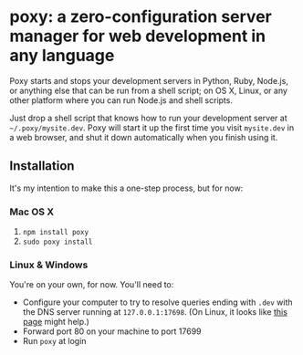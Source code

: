 # poxy: a zero-configuration server manager for web development in any language

Poxy starts and stops your development servers in Python, Ruby, Node.js, or anything else that can be run from a shell script; on OS X, Linux, or any other platform where you can run Node.js and shell scripts.

Just drop a shell script that knows how to run your development server at `~/.poxy/mysite.dev`. Poxy will start it up the first time you visit `mysite.dev` in a web browser, and shut it down automatically when you finish using it.

## Installation

It's my intention to make this a one-step process, but for now:

### Mac OS X

1. `npm install poxy`
2. `sudo poxy install`

### Linux & Windows

You're on your own, for now. You'll need to:

- Configure your computer to try to resolve queries ending with `.dev` with the DNS server running at `127.0.0.1:17698`. (On Linux, it looks like [this page](https://wiki.archlinux.org/index.php/Dnsmasq#DNS_Cache_Setup) might help.)
- Forward port 80 on your machine to port 17699
- Run `poxy` at login
